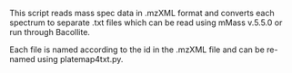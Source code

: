 This script reads mass spec data in .mzXML format and converts each spectrum to separate .txt files which can be read using mMass v.5.5.0 or run through Bacollite. 

Each file is named according to the id in the .mzXML file and can be re-named using platemap4txt.py.
